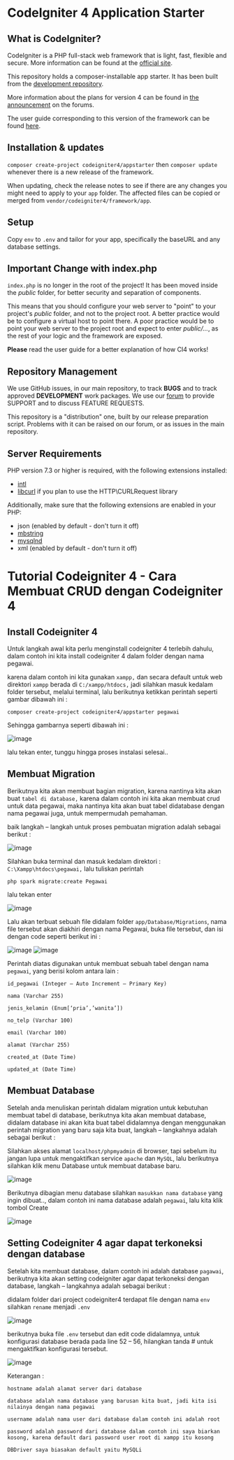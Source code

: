 # CodeIgniter 4 Application Starter

## What is CodeIgniter?

CodeIgniter is a PHP full-stack web framework that is light, fast, flexible and secure.
More information can be found at the [official site](http://codeigniter.com).

This repository holds a composer-installable app starter.
It has been built from the
[development repository](https://github.com/codeigniter4/CodeIgniter4).

More information about the plans for version 4 can be found in [the announcement](http://forum.codeigniter.com/thread-62615.html) on the forums.

The user guide corresponding to this version of the framework can be found
[here](https://codeigniter4.github.io/userguide/).

## Installation & updates

`composer create-project codeigniter4/appstarter` then `composer update` whenever
there is a new release of the framework.

When updating, check the release notes to see if there are any changes you might need to apply
to your `app` folder. The affected files can be copied or merged from
`vendor/codeigniter4/framework/app`.

## Setup

Copy `env` to `.env` and tailor for your app, specifically the baseURL
and any database settings.

## Important Change with index.php

`index.php` is no longer in the root of the project! It has been moved inside the *public* folder,
for better security and separation of components.

This means that you should configure your web server to "point" to your project's *public* folder, and
not to the project root. A better practice would be to configure a virtual host to point there. A poor practice would be to point your web server to the project root and expect to enter *public/...*, as the rest of your logic and the
framework are exposed.

**Please** read the user guide for a better explanation of how CI4 works!

## Repository Management

We use GitHub issues, in our main repository, to track **BUGS** and to track approved **DEVELOPMENT** work packages.
We use our [forum](http://forum.codeigniter.com) to provide SUPPORT and to discuss
FEATURE REQUESTS.

This repository is a "distribution" one, built by our release preparation script.
Problems with it can be raised on our forum, or as issues in the main repository.

## Server Requirements

PHP version 7.3 or higher is required, with the following extensions installed:

- [intl](http://php.net/manual/en/intl.requirements.php)
- [libcurl](http://php.net/manual/en/curl.requirements.php) if you plan to use the HTTP\CURLRequest library

Additionally, make sure that the following extensions are enabled in your PHP:

- json (enabled by default - don't turn it off)
- [mbstring](http://php.net/manual/en/mbstring.installation.php)
- [mysqlnd](http://php.net/manual/en/mysqlnd.install.php)
- xml (enabled by default - don't turn it off)

# Tutorial Codeigniter 4 - Cara Membuat CRUD dengan Codeigniter 4

## Install Codeigniter 4
Untuk langkah awal kita perlu menginstall codeigniter 4 terlebih dahulu, dalam contoh ini kita install codeigniter 4 dalam folder dengan nama pegawai.

karena dalam contoh ini kita gunakan `xampp,` dan secara default untuk web direktori `xampp` berada di `C:/xampp/htdocs,` jadi silahkan masuk kedalam folder tersebut, melalui terminal, lalu berikutnya ketikkan perintah seperti gambar dibawah ini :

`composer create-project codeigniter4/appstarter pegawai`

Sehingga gambarnya seperti dibawah ini :

![image](https://user-images.githubusercontent.com/92959023/152554136-7b109e36-9305-43a9-89ac-818adb021a21.png)

lalu tekan enter, tunggu hingga proses instalasi selesai.. 

## Membuat Migration

Berikutnya kita akan membuat bagian migration, karena nantinya kita akan buat `tabel di database,` karena dalam contoh ini kita akan membuat crud untuk data pegawai, maka nantinya kita akan buat tabel didatabase dengan nama pegawai juga, untuk mempermudah pemahaman.

baik langkah – langkah untuk proses pembuatan migration adalah sebagai berikut :

![image](https://user-images.githubusercontent.com/92959023/152555102-7894c0b7-814e-4d69-b5e7-db218b7b6ebc.png)

Silahkan buka terminal dan masuk kedalam direktori : `C:\Xampp\htdocs\pegawai,` lalu tuliskan perintah

`php spark migrate:create Pegawai`

lalu tekan enter

![image](https://user-images.githubusercontent.com/92959023/152555541-fdae61fa-7fa5-48c7-b9e9-a937546a827a.png)

Lalu akan terbuat sebuah file didalam folder `app/Database/Migrations`, nama file tersebut akan diakhiri
dengan nama Pegawai, buka file tersebut, dan isi dengan code seperti berikut ini :

![image](https://user-images.githubusercontent.com/92959023/152558971-714f5f33-4eb4-4a8b-8442-a2a8ddb01c86.png)
![image](https://user-images.githubusercontent.com/92959023/152559087-fdb5efd1-b22b-4b26-9ba2-e9a4b0b5854e.png)

Perintah diatas digunakan untuk membuat sebuah tabel dengan nama `pegawai`, yang berisi kolom antara lain :

`id_pegawai (Integer – Auto Increment – Primary Key)`

`nama (Varchar 255)`

`jenis_kelamin (Enum[‘pria’,’wanita’])`

`no_telp (Varchar 100)`

`email (Varchar 100)`

`alamat (Varchar 255)`

`created_at (Date Time)`

`updated_at (Date Time)`

## Membuat Database

Setelah anda menuliskan perintah didalam migration untuk kebutuhan membuat tabel di database, berikutnya kita akan membuat database, didalam database ini akan kita buat tabel didalamnya dengan menggunakan perintah migration yang baru saja kita buat, langkah – langkahnya adalah sebagai berikut :

Silahkan akses alamat `localhost/phpmyadmin` di browser, tapi sebelum itu jangan lupa untuk mengaktifkan service `apache` dan `MySQL`, lalu berikutnya silahkan klik menu Database untuk membuat database baru.

![image](https://user-images.githubusercontent.com/92959023/152560174-a0a53097-127b-43d1-bf46-52a0737e9c7f.png)

Berikutnya dibagian menu database silahkan `masukkan nama database` yang ingin dibuat.., dalam contoh
ini nama database adalah `pegawai`, lalu kita klik tombol Create

![image](https://user-images.githubusercontent.com/92959023/152560484-1908a381-359d-4dd7-a028-9a355759b47a.png)

## Setting Codeigniter 4 agar dapat terkoneksi dengan database


Setelah kita membuat database, dalam contoh ini adalah database `pagawai`, berikutnya kita akan setting
codeigniter agar dapat terkoneksi dengan database, langkah – langkahnya adalah sebagai berikut :

didalam folder dari project codeigniter4 terdapat file dengan nama `env` silahkan `rename` menjadi `.env`

![image](https://user-images.githubusercontent.com/92959023/152561304-3e1632dd-9bd8-4912-96b5-9616df32b787.png)

berikutnya buka file `.env` tersebut dan edit code didalamnya, untuk konfigurasi database berada pada line 52
– 56, hilangkan tanda # untuk mengaktifkan konfigurasi tersebut.

![image](https://user-images.githubusercontent.com/92959023/152561770-02c1e53a-65eb-432c-9621-59a551831f2f.png)

Keterangan :

`hostname adalah alamat server dari database`

`database adalah nama database yang barusan kita buat, jadi kita isi nilainya dengan nama pegawai`

`username adalah nama user dari database dalam contoh ini adalah root`

`password adalah password dari database dalam contoh ini saya biarkan kosong, karena default dari password user root di xampp itu kosong`

`DBDriver saya biasakan default yaitu MySQLi`
